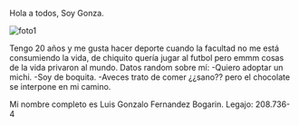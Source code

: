 Hola a todos, Soy Gonza. 

![foto1](https://user-images.githubusercontent.com/129696566/230173540-3e2022cc-c3e3-4a0a-b9cc-2937678a0efc.jpg)

Tengo 20 años y me gusta hacer deporte cuando la facultad no me está consumiendo la vida, de chiquito quería jugar al futbol pero emmm cosas de la vida privaron al mundo.
    Datos random sobre mí: 
                          -Quiero adoptar un michi.
                          -Soy de boquita.
                          -Aveces trato de comer ¿¿sano?? pero el chocolate se interpone en mi camino.

Mi nombre completo es Luis Gonzalo Fernandez Bogarin.
Legajo: 208.736-4
